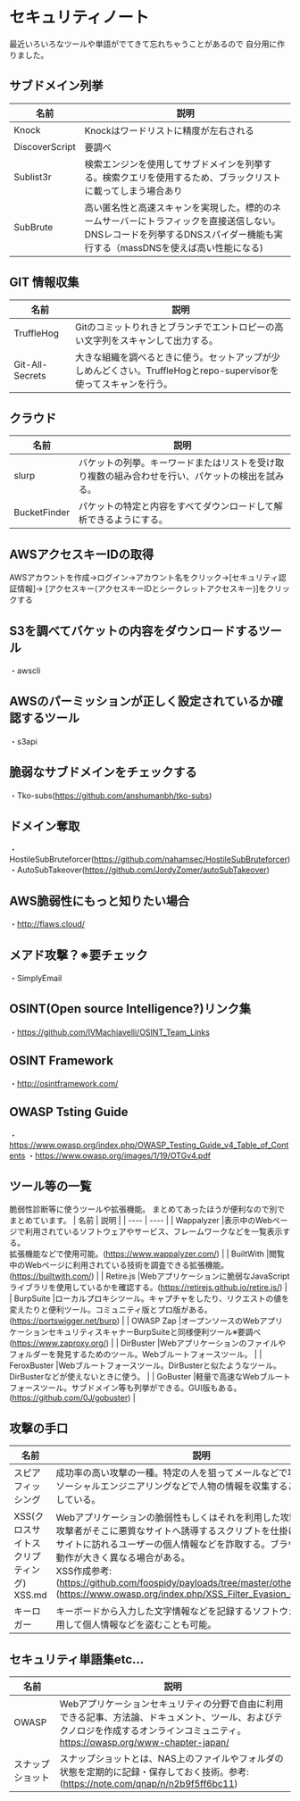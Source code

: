 # セキュリティノート
最近いろいろなツールや単語がでてきて忘れちゃうことがあるので
自分用に作りました。

## サブドメイン列挙
|  名前  |  説明  |
|  ----  |  ----  |
|  Knock  |Knockはワードリストに精度が左右される  |
|  DiscoverScript  |要調べ  |
|  Sublist3r  |検索エンジンを使用してサブドメインを列挙する。検索クエリを使用するため、ブラックリストに載ってしまう場合あり  |
|  SubBrute  |高い匿名性と高速スキャンを実現した。標的のネームサーバーにトラフィックを直接送信しない。<br>DNSレコードを列挙するDNSスパイダー機能も実行する（massDNSを使えば高い性能になる)  |

## GIT 情報収集
|  名前  |  説明  |
|  ----  |  ----  |
|  TruffleHog  |Gitのコミットりれきとブランチでエントロピーの高い文字列をスキャンして出力する。  |
|  Git-All-Secrets  |大きな組織を調べるときに使う。セットアップが少しめんどくさい。TruffleHogとrepo-supervisorを使ってスキャンを行う。  |

## クラウド
|  名前  |  説明  |
|  ----  | ----  |
|  slurp  | バケットの列挙。キーワードまたはリストを受け取り複数の組み合わせを行い、パケットの検出を試みる。  |
|  BucketFinder  |パケットの特定と内容をすべてダウンロードして解析できるようにする。  |

## AWSアクセスキーIDの取得
  AWSアカウントを作成→ログイン→アカウント名をクリック→[セキュリティ認証情報]→
  [アクセスキー(アクセスキーIDとシークレットアクセスキー)]をクリックする

## S3を調べてバケットの内容をダウンロードするツール
・awscli

## AWSのパーミッションが正しく設定されているか確認するツール
・s3api

## 脆弱なサブドメインをチェックする
・Tko-subs(https://github.com/anshumanbh/tko-subs)

## ドメイン奪取
・HostileSubBruteforcer(https://github.com/nahamsec/HostileSubBruteforcer)<br>
・AutoSubTakeover(https://github.com/JordyZomer/autoSubTakeover)

## AWS脆弱性にもっと知りたい場合
・http://flaws.cloud/

## メアド攻撃？※要チェック
・SimplyEmail

## OSINT(Open source Intelligence?)リンク集
・https://github.com/IVMachiavelli/OSINT_Team_Links

## OSINT Framework
・http://osintframework.com/

## OWASP Tsting Guide
・https://www.owasp.org/index.php/OWASP_Testing_Guide_v4_Table_of_Contents
・https://www.owasp.org/images/1/19/OTGv4.pdf

## ツール等の一覧
脆弱性診断等に使うツールや拡張機能。
まとめてあったほうが便利なので別でまとめています。
|  名前  |  説明  |
|  ----  |  ----  |
|  Wappalyzer  |表示中のWebページで利用されているソフトウェアやサービス、フレームワークなどを一覧表示する。<br>拡張機能などで使用可能。(https://www.wappalyzer.com/)  |
|  BuiltWith  |閲覧中のWebページに利用されている技術を調査できる拡張機能。(https://builtwith.com/)  |
|  Retire.js  |Webアプリケーションに脆弱なJavaScriptライブラリを使用しているかを確認する。(https://retirejs.github.io/retire.js/)  |
|  BurpSuite  |ローカルプロキシツール。キャプチャをしたり、リクエストの値を変えたりと便利ツール。コミュニティ版とプロ版がある。<br>(https://portswigger.net/burp)  |
|  OWASP Zap  |オープンソースのWebアプリケーションセキュリティスキャナーBurpSuiteと同様便利ツール※要調べ(https://www.zaproxy.org/)  |
|  DirBuster  |Webアプリケーションのファイルやフォルダーを発見するためのツール。Webブルートフォースツール。  |
|  FeroxBuster  |Webブルートフォースツール。DirBusterと似たようなツール。DirBusterなどが使えないときに使う。  |
|  GoBuster  |軽量で高速なWebブルートフォースツール。サブドメイン等も列挙ができる。GUI版もある。(https://github.com/0J/gobuster)  |


 

## 攻撃の手口
|  名前  |  説明  |
|  ----  |  ----  |
|  スピアフィッシング  |成功率の高い攻撃の一種。特定の人を狙ってメールなどで攻撃をする。<br>ソーシャルエンジニアリングなどで人物の情報を収集することを中心としている。  |
|  XSS(クロスサイトスクリプティング) XSS.md  |Webアプリケーションの脆弱性もしくはそれを利用した攻撃。<br>攻撃者がそこに悪質なサイトへ誘導するスクリプトを仕掛けることで、サイトに訪れるユーザーの個人情報などを詐取する。ブラウザによって動作が大きく異なる場合がある。<br>XSS作成参考:(https://github.com/foospidy/payloads/tree/master/other/xss)<br>(https://www.owasp.org/index.php/XSS_Filter_Evasion_Cheat_Sheet)  |
|  キーロガー  |キーボードから入力した文字情報などを記録するソフトウェアだが、悪用して個人情報などを盗むことも可能。  |


## セキュリティ単語集etc...

|  名前  |  説明  |
|  ----  |  ----  |
| OWASP  |Webアプリケーションセキュリティの分野で自由に利用できる記事、方法論、ドキュメント、ツール、およびテクノロジを作成するオンラインコミュニティ。<br>https://owasp.org/www-chapter-japan/  |
|  スナップショット  |スナップショットとは、NAS上のファイルやフォルダの状態を定期的に記録・保存しておく技術。参考:(https://note.com/qnap/n/n2b9f5ff6bc11)  |




